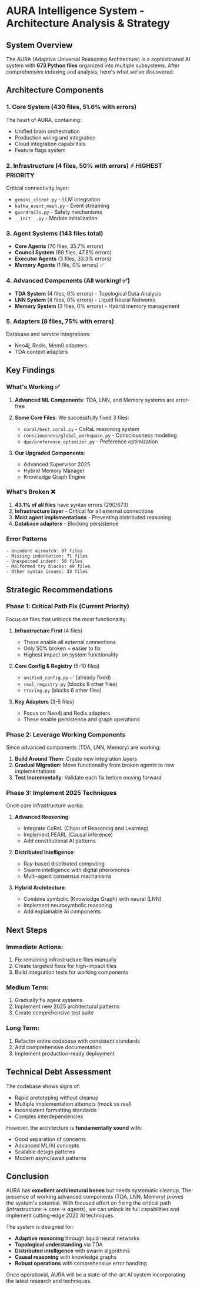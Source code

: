 # AURA Intelligence System - Architecture Analysis & Strategy

## System Overview

The AURA (Adaptive Universal Reasoning Architecture) is a sophisticated AI system with **673 Python files** organized into multiple subsystems. After comprehensive indexing and analysis, here's what we've discovered:

## Architecture Components

### 1. **Core System** (430 files, 51.6% with errors)
The heart of AURA, containing:
- Unified brain orchestration
- Production wiring and integration
- Cloud integration capabilities
- Feature flags system

### 2. **Infrastructure** (4 files, 50% with errors) ⚡ HIGHEST PRIORITY
Critical connectivity layer:
- `gemini_client.py` - LLM integration
- `kafka_event_mesh.py` - Event streaming
- `guardrails.py` - Safety mechanisms
- `__init__.py` - Module initialization

### 3. **Agent Systems** (143 files total)
- **Core Agents** (70 files, 35.7% errors)
- **Council System** (69 files, 47.8% errors)
- **Executor Agents** (3 files, 33.3% errors)
- **Memory Agents** (1 file, 0% errors) ✅

### 4. **Advanced Components** (All working! ✅)
- **TDA System** (4 files, 0% errors) - Topological Data Analysis
- **LNN System** (4 files, 0% errors) - Liquid Neural Networks
- **Memory System** (3 files, 0% errors) - Hybrid memory management

### 5. **Adapters** (8 files, 75% with errors)
Database and service integrations:
- Neo4j, Redis, Mem0 adapters
- TDA context adapters

## Key Findings

### What's Working ✅
1. **Advanced ML Components**: TDA, LNN, and Memory systems are error-free
2. **Some Core Files**: We successfully fixed 3 files:
   - `coral/best_coral.py` - CoRaL reasoning system
   - `consciousness/global_workspace.py` - Consciousness modeling
   - `dpo/preference_optimizer.py` - Preference optimization

3. **Our Upgraded Components**:
   - Advanced Supervisor 2025
   - Hybrid Memory Manager
   - Knowledge Graph Engine

### What's Broken ❌
1. **43.1% of all files** have syntax errors (290/673)
2. **Infrastructure layer** - Critical for all external connections
3. **Most agent implementations** - Preventing distributed reasoning
4. **Database adapters** - Blocking persistence

### Error Patterns
```
- Unindent mismatch: 87 files
- Missing indentation: 71 files  
- Unexpected indent: 50 files
- Malformed try blocks: 49 files
- Other syntax issues: 33 files
```

## Strategic Recommendations

### Phase 1: Critical Path Fix (Current Priority)
Focus on files that unblock the most functionality:

1. **Infrastructure First** (4 files)
   - These enable all external connections
   - Only 50% broken = easier to fix
   - Highest impact on system functionality

2. **Core Config & Registry** (5-10 files)
   - `unified_config.py` ✅ (already fixed)
   - `real_registry.py` (blocks 8 other files)
   - `tracing.py` (blocks 6 other files)

3. **Key Adapters** (3-5 files)
   - Focus on Neo4j and Redis adapters
   - These enable persistence and graph operations

### Phase 2: Leverage Working Components
Since advanced components (TDA, LNN, Memory) are working:

1. **Build Around Them**: Create new integration layers
2. **Gradual Migration**: Move functionality from broken agents to new implementations
3. **Test Incrementally**: Validate each fix before moving forward

### Phase 3: Implement 2025 Techniques
Once core infrastructure works:

1. **Advanced Reasoning**:
   - Integrate CoRaL (Chain of Reasoning and Learning)
   - Implement PEARL (Causal inference)
   - Add constitutional AI patterns

2. **Distributed Intelligence**:
   - Ray-based distributed computing
   - Swarm intelligence with digital pheromones
   - Multi-agent consensus mechanisms

3. **Hybrid Architecture**:
   - Combine symbolic (Knowledge Graph) with neural (LNN)
   - Implement neurosymbolic reasoning
   - Add explainable AI components

## Next Steps

### Immediate Actions:
1. Fix remaining infrastructure files manually
2. Create targeted fixes for high-impact files
3. Build integration tests for working components

### Medium Term:
1. Gradually fix agent systems
2. Implement new 2025 architectural patterns
3. Create comprehensive test suite

### Long Term:
1. Refactor entire codebase with consistent standards
2. Add comprehensive documentation
3. Implement production-ready deployment

## Technical Debt Assessment

The codebase shows signs of:
- Rapid prototyping without cleanup
- Multiple implementation attempts (mock vs real)
- Inconsistent formatting standards
- Complex interdependencies

However, the architecture is **fundamentally sound** with:
- Good separation of concerns
- Advanced ML/AI concepts
- Scalable design patterns
- Modern async/await patterns

## Conclusion

AURA has **excellent architectural bones** but needs systematic cleanup. The presence of working advanced components (TDA, LNN, Memory) proves the system's potential. With focused effort on fixing the critical path (infrastructure → core → agents), we can unlock its full capabilities and implement cutting-edge 2025 AI techniques.

The system is designed for:
- **Adaptive reasoning** through liquid neural networks
- **Topological understanding** via TDA
- **Distributed intelligence** with swarm algorithms
- **Causal reasoning** with knowledge graphs
- **Robust operations** with comprehensive error handling

Once operational, AURA will be a state-of-the-art AI system incorporating the latest research and techniques.